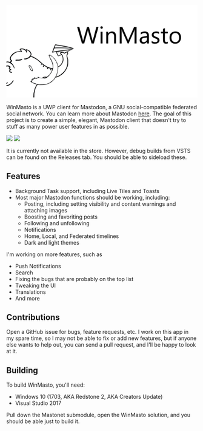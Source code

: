 ![](WinMasto/Assets/SplashScreen.scale-100.png)

WinMasto is a UWP client for Mastodon, a GNU social-compatible federated social network. You can learn more about Mastodon [here](https://github.com/tootsuite/mastodon). The goal of this project is to create a simple, elegant, Mastodon client that doesn't try to stuff as many power user features in as possible.

<img src="http://i.imgur.com/LxxiWm3.png" width="400"> <img src="http://i.imgur.com/2y85gVY.png" width="400">


It is currently not available in the store. However, debug builds from VSTS can be found on the Releases tab. You should be able to sideload these.

## Features

* Background Task support, including Live Tiles and Toasts
* Most major Mastodon functions should be working, including:
  * Posting, including setting visibility and content warnings and attaching images
  * Boosting and favoriting posts
  * Following and unfollowing
  * Notifications
  * Home, Local, and Federated timelines
  * Dark and light themes

I'm working on more features, such as
- Push Notifications
- Search
- Fixing the bugs that are probably on the top list
- Tweaking the UI
- Translations
- And more

## Contributions

Open a GitHub issue for bugs, feature requests, etc. I work on this app in my spare time, so I may not be able to fix or add new features, but if anyone else wants to help out, you can send a pull request, and I'll be happy to look at it.

## Building

To build WinMasto, you'll need:

- Windows 10 (1703, AKA Redstone 2, AKA Creators Update)
- Visual Studio 2017

Pull down the Mastonet submodule, open the WinMasto solution, and you should be able just to build it.



